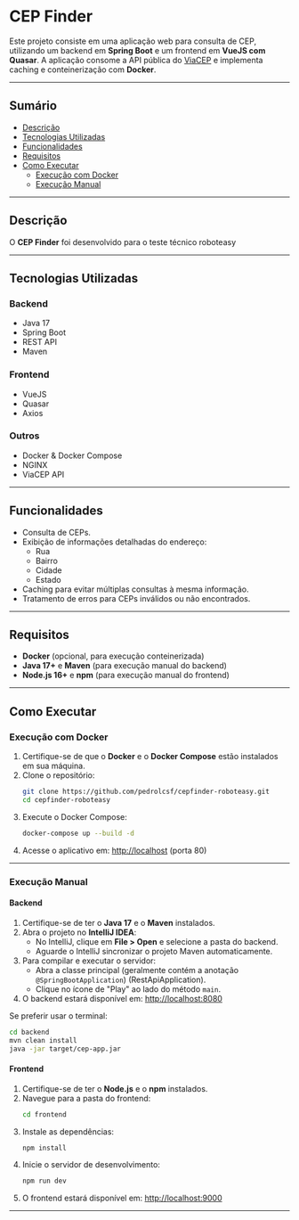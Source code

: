 # **CEP Finder**

Este projeto consiste em uma aplicação web para consulta de CEP, utilizando um backend em **Spring Boot** e um frontend em **VueJS com Quasar**. A aplicação consome a API pública do [ViaCEP](https://viacep.com.br/) e implementa caching e conteinerização com **Docker**.

---

## **Sumário**
- [Descrição](#descrição)
- [Tecnologias Utilizadas](#tecnologias-utilizadas)
- [Funcionalidades](#funcionalidades)
- [Requisitos](#requisitos)
- [Como Executar](#como-executar)
  - [Execução com Docker](#execução-com-docker)
  - [Execução Manual](#execução-manual)

---

## **Descrição**

O **CEP Finder** foi desenvolvido para o teste técnico roboteasy

---

## **Tecnologias Utilizadas**

### Backend
- Java 17
- Spring Boot
- REST API
- Maven

### Frontend
- VueJS
- Quasar
- Axios

### Outros
- Docker & Docker Compose
- NGINX
- ViaCEP API

---

## **Funcionalidades**
- Consulta de CEPs.
- Exibição de informações detalhadas do endereço:
  - Rua
  - Bairro
  - Cidade
  - Estado
- Caching para evitar múltiplas consultas à mesma informação.
- Tratamento de erros para CEPs inválidos ou não encontrados.

---

## **Requisitos**

- **Docker** (opcional, para execução conteinerizada)
- **Java 17+** e **Maven** (para execução manual do backend)
- **Node.js 16+** e **npm** (para execução manual do frontend)

---

## **Como Executar**

### **Execução com Docker**
1. Certifique-se de que o **Docker** e o **Docker Compose** estão instalados em sua máquina.
2. Clone o repositório:
   ```bash
   git clone https://github.com/pedrolcsf/cepfinder-roboteasy.git
   cd cepfinder-roboteasy
   ```
3. Execute o Docker Compose:
   ```bash
   docker-compose up --build -d
   ```
4. Acesse o aplicativo em: [http://localhost](http://localhost) (porta 80)

---

### **Execução Manual**

#### **Backend**
1. Certifique-se de ter o **Java 17** e o **Maven** instalados.
2. Abra o projeto no **IntelliJ IDEA**:
   - No IntelliJ, clique em **File > Open** e selecione a pasta do backend.
   - Aguarde o IntelliJ sincronizar o projeto Maven automaticamente.
3. Para compilar e executar o servidor:  
   - Abra a classe principal (geralmente contém a anotação `@SpringBootApplication`) (RestApiApplication).  
   - Clique no ícone de "Play" ao lado do método `main`.  
4. O backend estará disponível em: [http://localhost:8080](http://localhost:8080)  

Se preferir usar o terminal:  
```bash
cd backend
mvn clean install
java -jar target/cep-app.jar
```  

#### **Frontend**
1. Certifique-se de ter o **Node.js** e o **npm** instalados.
2. Navegue para a pasta do frontend:
   ```bash
   cd frontend
   ```
3. Instale as dependências:
   ```bash
   npm install
   ```
4. Inicie o servidor de desenvolvimento:
   ```bash
   npm run dev
   ```
5. O frontend estará disponível em: [http://localhost:9000](http://localhost:9000)

---
